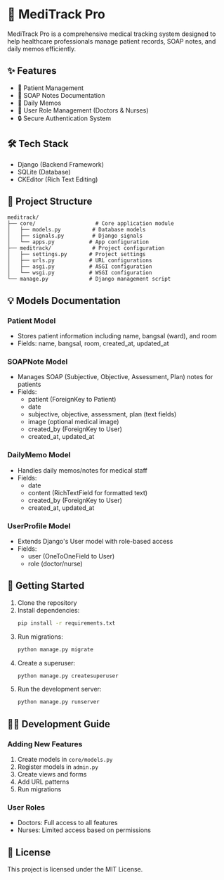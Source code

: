 # 🏥 MediTrack Pro

MediTrack Pro is a comprehensive medical tracking system designed to help healthcare professionals manage patient records, SOAP notes, and daily memos efficiently.

## ✨ Features

- 👤 Patient Management
- 📝 SOAP Notes Documentation
- 📅 Daily Memos
- 👥 User Role Management (Doctors & Nurses)
- 🔒 Secure Authentication System

## 🛠️ Tech Stack

- Django (Backend Framework)
- SQLite (Database)
- CKEditor (Rich Text Editing)

## 📁 Project Structure

```
meditrack/
├── core/                   # Core application module
│   ├── models.py          # Database models
│   ├── signals.py         # Django signals
│   └── apps.py           # App configuration
├── meditrack/             # Project configuration
│   ├── settings.py       # Project settings
│   ├── urls.py           # URL configurations
│   ├── asgi.py           # ASGI configuration
│   └── wsgi.py           # WSGI configuration
└── manage.py             # Django management script
```

## 💡 Models Documentation

### Patient Model
- Stores patient information including name, bangsal (ward), and room
- Fields: name, bangsal, room, created_at, updated_at

### SOAPNote Model
- Manages SOAP (Subjective, Objective, Assessment, Plan) notes for patients
- Fields:
  - patient (ForeignKey to Patient)
  - date
  - subjective, objective, assessment, plan (text fields)
  - image (optional medical image)
  - created_by (ForeignKey to User)
  - created_at, updated_at

### DailyMemo Model
- Handles daily memos/notes for medical staff
- Fields:
  - date
  - content (RichTextField for formatted text)
  - created_by (ForeignKey to User)
  - created_at, updated_at

### UserProfile Model
- Extends Django's User model with role-based access
- Fields:
  - user (OneToOneField to User)
  - role (doctor/nurse)

## 🚀 Getting Started

1. Clone the repository
2. Install dependencies:
   ```bash
   pip install -r requirements.txt
   ```
3. Run migrations:
   ```bash
   python manage.py migrate
   ```
4. Create a superuser:
   ```bash
   python manage.py createsuperuser
   ```
5. Run the development server:
   ```bash
   python manage.py runserver
   ```

## 👩‍💻 Development Guide

### Adding New Features
1. Create models in `core/models.py`
2. Register models in `admin.py`
3. Create views and forms
4. Add URL patterns
5. Run migrations

### User Roles
- Doctors: Full access to all features
- Nurses: Limited access based on permissions

## 📝 License

This project is licensed under the MIT License.